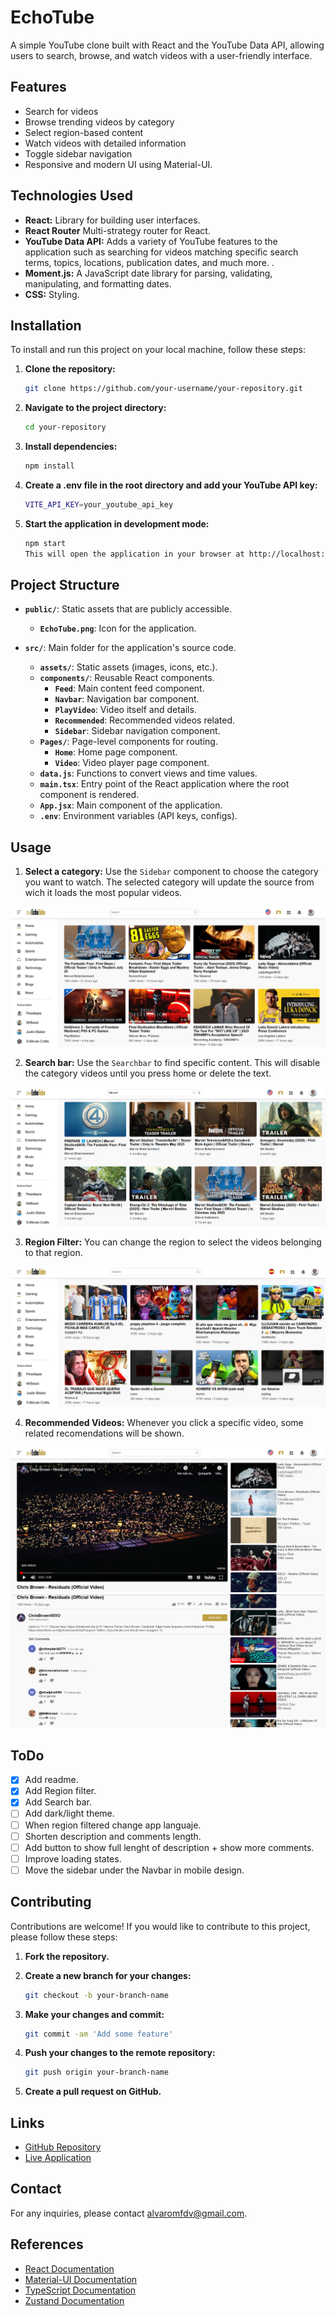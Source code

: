 # EchoTube

A simple YouTube clone built with React and the YouTube Data API, allowing users to search, browse, and watch videos with a user-friendly interface.

## Features

- Search for videos
- Browse trending videos by category
- Select region-based content
- Watch videos with detailed information
- Toggle sidebar navigation
- Responsive and modern UI using Material-UI.

## Technologies Used

- **React:** Library for building user interfaces.
- **React Router** Multi-strategy router for React.
- **YouTube Data API:** Adds a variety of YouTube features to the application such as searching for videos matching specific search terms, topics, locations, publication dates, and much more. .
- **Moment.js:** A JavaScript date library for parsing, validating, manipulating, and formatting dates.
- **CSS:** Styling.

## Installation

To install and run this project on your local machine, follow these steps:

1. **Clone the repository:**

   ```bash
   git clone https://github.com/your-username/your-repository.git
   ```

2. **Navigate to the project directory:**

   ```bash
   cd your-repository
   ```

3. **Install dependencies:**

   ```bash
   npm install
   ```

4. **Create a .env file in the root directory and add your YouTube API key:**

   ```bash
   VITE_API_KEY=your_youtube_api_key
   ```

5. **Start the application in development mode:**

   ```bash
   npm start
   This will open the application in your browser at http://localhost:3000.
   ```

## Project Structure

- **`public/`**: Static assets that are publicly accessible.

  - **`EchoTube.png`**: Icon for the application.

- **`src/`**: Main folder for the application's source code.
  - **`assets/`**: Static assets (images, icons, etc.).
  - **`components/`**: Reusable React components.
    - **`Feed`**: Main content feed component.
    - **`Navbar`**: Navigation bar component.
    - **`PlayVideo`**: Video itself and details.
    - **`Recommended`**: Recommended videos related.
    - **`Sidebar`**: Sidebar navigation component.
  - **`Pages/`**: Page-level components for routing.
    - **`Home`**: Home page component.
    - **`Video`**: Video player page component.
  - **`data.js`**: Functions to convert views and time values.
  - **`main.tsx`**: Entry point of the React application where the root component is rendered.
  - **`App.jsx`**: Main component of the application.
  - **`.env`**: Environment variables (API keys, configs).

## Usage

1. **Select a category:** Use the `Sidebar` component to choose the category you want to watch. The selected category will update the source from wich it loads the most popular videos.

![Category Feed](public/snap1.png)

2. **Search bar:** Use the `Searchbar` to find specific content. This will disable the category videos until you press home or delete the text.

![Marvel Search](public/snap2.png)

3. **Region Filter:** You can change the region to select the videos belonging to that region.

![Spanish Filter](public/snap3.png)

4. **Recommended Videos:** Whenever you click a specific video, some related recomendations will be shown.

![Recommended Videos](public/snap4.png)
![Details](public/snap5.png)

## ToDo

- [x] Add readme.
- [x] Add Region filter.
- [x] Add Search bar.
- [ ] Add dark/light theme.
- [ ] When region filtered change app languaje.
- [ ] Shorten description and comments length.
- [ ] Add button to show full lenght of description + show more comments.
- [ ] Improve loading states.
- [ ] Move the sidebar under the Navbar in mobile design.

## Contributing

Contributions are welcome! If you would like to contribute to this project, please follow these steps:

1. **Fork the repository.**
2. **Create a new branch for your changes:**

   ```bash
   git checkout -b your-branch-name
   ```

3. **Make your changes and commit:**

   ```bash
   git commit -am 'Add some feature'
   ```

4. **Push your changes to the remote repository:**

   ```bash
   git push origin your-branch-name
   ```

5. **Create a pull request on GitHub.**

<!-- ## License
This project is licensed under the MIT License. See the LICENSE file for details. -->

## Links

- [GitHub Repository](https://github.com/AlvaroSapata/EchoTube)
- [Live Application](https://myechotube.netlify.app/)

## Contact

For any inquiries, please contact [alvaromfdv@gmail.com](mailto:alvaromfdv@gmail.com).

## References

- [React Documentation](https://reactjs.org/docs/getting-started.html)
- [Material-UI Documentation](https://mui.com/getting-started/installation/)
- [TypeScript Documentation](https://www.typescriptlang.org/docs/)
- [Zustand Documentation](https://github.com/pmndrs/zustand)
